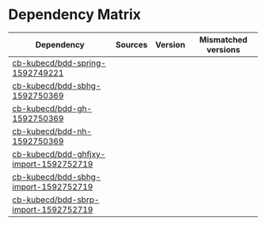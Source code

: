 # Dependency Matrix

Dependency | Sources | Version | Mismatched versions
---------- | ------- | ------- | -------------------
[cb-kubecd/bdd-spring-1592749221](https://github.com/cb-kubecd/bdd-spring-1592749221.git) |  | []() | 
[cb-kubecd/bdd-sbhg-1592750369](https://github.com/cb-kubecd/bdd-sbhg-1592750369.git) |  | []() | 
[cb-kubecd/bdd-gh-1592750369](https://github.com/cb-kubecd/bdd-gh-1592750369.git) |  | []() | 
[cb-kubecd/bdd-nh-1592750369](https://github.com/cb-kubecd/bdd-nh-1592750369.git) |  | []() | 
[cb-kubecd/bdd-ghfjxy-import-1592752719](https://github.com/cb-kubecd/bdd-ghfjxy-import-1592752719.git) |  | []() | 
[cb-kubecd/bdd-sbhg-import-1592752719](https://github.com/cb-kubecd/bdd-sbhg-import-1592752719.git) |  | []() | 
[cb-kubecd/bdd-sbrp-import-1592752719](https://github.com/cb-kubecd/bdd-sbrp-import-1592752719.git) |  | []() | 
